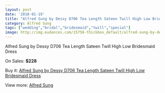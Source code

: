 ```yaml
---
layout: post
date: '2018-01-19'
title: "Alfred Sung by Dessy D706 Tea Length Sateen Twill High Low Bridesmaid Dress"
category: Alfred Sung
tags: ["wedding","bridal","bridesmaid","twill","special"]
image: http://img.eudances.com/15758-thickbox_default/alfred-sung-by-dessy-d706-tea-length-sateen-twill-high-low-bridesmaid-dress.jpg
---
```

Alfred Sung by Dessy D706 Tea Length Sateen Twill High Low Bridesmaid Dress

On Sales: **$228**
<a href="https://www.eudances.com/en/alfred-sung/4650-alfred-sung-by-dessy-d706-tea-length-sateen-twill-high-low-bridesmaid-dress.html"><amp-img layout="responsive" width="600" height="600" src="//img.eudances.com/15758-thickbox_default/alfred-sung-by-dessy-d706-tea-length-sateen-twill-high-low-bridesmaid-dress.jpg" alt="Alfred Sung by Dessy D706 Tea Length Sateen Twill High Low Bridesmaid Dress 0" /></a>
<a href="https://www.eudances.com/en/alfred-sung/4650-alfred-sung-by-dessy-d706-tea-length-sateen-twill-high-low-bridesmaid-dress.html"><amp-img layout="responsive" width="600" height="600" src="//img.eudances.com/15761-thickbox_default/alfred-sung-by-dessy-d706-tea-length-sateen-twill-high-low-bridesmaid-dress.jpg" alt="Alfred Sung by Dessy D706 Tea Length Sateen Twill High Low Bridesmaid Dress 1" /></a>
<a href="https://www.eudances.com/en/alfred-sung/4650-alfred-sung-by-dessy-d706-tea-length-sateen-twill-high-low-bridesmaid-dress.html"><amp-img layout="responsive" width="600" height="600" src="//img.eudances.com/15760-thickbox_default/alfred-sung-by-dessy-d706-tea-length-sateen-twill-high-low-bridesmaid-dress.jpg" alt="Alfred Sung by Dessy D706 Tea Length Sateen Twill High Low Bridesmaid Dress 2" /></a>
<a href="https://www.eudances.com/en/alfred-sung/4650-alfred-sung-by-dessy-d706-tea-length-sateen-twill-high-low-bridesmaid-dress.html"><amp-img layout="responsive" width="600" height="600" src="//img.eudances.com/15759-thickbox_default/alfred-sung-by-dessy-d706-tea-length-sateen-twill-high-low-bridesmaid-dress.jpg" alt="Alfred Sung by Dessy D706 Tea Length Sateen Twill High Low Bridesmaid Dress 3" /></a>

Buy it: [Alfred Sung by Dessy D706 Tea Length Sateen Twill High Low Bridesmaid Dress](https://www.eudances.com/en/alfred-sung/4650-alfred-sung-by-dessy-d706-tea-length-sateen-twill-high-low-bridesmaid-dress.html "Alfred Sung by Dessy D706 Tea Length Sateen Twill High Low Bridesmaid Dress")

View more: [Alfred Sung](https://www.eudances.com/en/52-alfred-sung "Alfred Sung")
